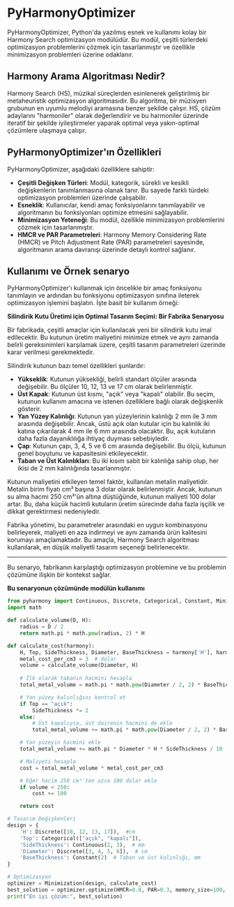 # PyHarmonyOptimizer

PyHarmonyOptimizer, Python'da yazılmış esnek ve kullanımı kolay bir Harmony Search optimizasyon modülüdür. Bu modül, çeşitli türlerdeki optimizasyon problemlerini çözmek için tasarlanmıştır ve özellikle minimizasyon problemleri üzerine odaklanır.

## Harmony Arama Algoritması Nedir?

Harmony Search (HS), müzikal süreçlerden esinlenerek geliştirilmiş bir metaheuristik optimizasyon algoritmasıdır. Bu algoritma, bir müzisyen grubunun en uyumlu melodiyi aramasına benzer şekilde çalışır. HS, çözüm adaylarını "harmoniler" olarak değerlendirir ve bu harmoniler üzerinde iteratif bir şekilde iyileştirmeler yaparak optimal veya yakın-optimal çözümlere ulaşmaya çalışır.

## PyHarmonyOptimizer'ın Özellikleri

PyHarmonyOptimizer, aşağıdaki özelliklere sahiptir:

- **Çeşitli Değişken Türleri**: Modül, kategorik, sürekli ve kesikli değişkenlerin tanımlanmasına olanak tanır. Bu sayede farklı türdeki optimizasyon problemleri üzerinde çalışabilir.
- **Esneklik**: Kullanıcılar, kendi amaç fonksiyonlarını tanımlayabilir ve algoritmanın bu fonksiyonları optimize etmesini sağlayabilir.
- **Minimizasyon Yeteneği**: Bu modül, özellikle minimizasyon problemlerini çözmek için tasarlanmıştır.
- **HMCR ve PAR Parametreleri**: Harmony Memory Considering Rate (HMCR) ve Pitch Adjustment Rate (PAR) parametreleri sayesinde, algoritmanın arama davranışı üzerinde detaylı kontrol sağlanır.

## Kullanımı ve Örnek senaryo

PyHarmonyOptimizer'ı kullanmak için öncelikle bir amaç fonksiyonu tanımlayın ve ardından bu fonksiyonu optimizasyon sınıfına ileterek optimizasyon işlemini başlatın. İşte basit bir kullanım örneği:

**Silindirik Kutu Üretimi için Optimal Tasarım Seçimi: Bir Fabrika Senaryosu**

Bir fabrikada, çeşitli amaçlar için kullanılacak yeni bir silindirik kutu imal edilecektir. Bu kutunun üretim maliyetini minimize etmek ve aynı zamanda belirli gereksinimleri karşılamak üzere, çeşitli tasarım parametreleri üzerinde karar verilmesi gerekmektedir.

Silindirik kutunun bazı temel özellikleri şunlardır:

- **Yükseklik**: Kutunun yüksekliği, belirli standart ölçüler arasında değişebilir. Bu ölçüler 10, 12, 13 ve 17 cm olarak belirlenmiştir.
- **Üst Kapak**: Kutunun üst kısmı, "açık" veya "kapalı" olabilir. Bu seçim, kutunun kullanım amacına ve istenen özelliklere bağlı olarak değişkenlik gösterir.
- **Yan Yüzey Kalınlığı**: Kutunun yan yüzeylerinin kalınlığı 2 mm ile 3 mm arasında değişebilir. Ancak, üstü açık olan kutular için bu kalınlık iki katına çıkarılarak 4 mm ile 6 mm arasında olacaktır. Bu, açık kutuların daha fazla dayanıklılığa ihtiyaç duyması sebebiyledir.
- **Çap**: Kutunun çapı, 3, 4, 5 ve 6 cm arasında değişebilir. Bu ölçü, kutunun genel boyutunu ve kapasitesini etkileyecektir.
- **Taban ve Üst Kalınlıkları**: Bu iki kısım sabit bir kalınlığa sahip olup, her ikisi de 2 mm kalınlığında tasarlanmıştır.

Kutunun maliyetini etkileyen temel faktör, kullanılan metalin maliyetidir. Metalin birim fiyatı cm³ başına 3 dolar olarak belirlenmiştir. Ancak, kutunun su alma hacmi 250 cm³'ün altına düştüğünde, kutunun maliyeti 100 dolar artar. Bu, daha küçük hacimli kutuların üretim sürecinde daha fazla işçilik ve dikkat gerektirmesi nedeniyledir.

Fabrika yönetimi, bu parametreler arasındaki en uygun kombinasyonu belirleyerek, maliyeti en aza indirmeyi ve aynı zamanda ürün kalitesini korumayı amaçlamaktadır. Bu amaçla, Harmony Search algoritması kullanılarak, en düşük maliyetli tasarım seçeneği belirlenecektir.

---

Bu senaryo, fabrikanın karşılaştığı optimizasyon problemine ve bu problemin çözümüne ilişkin bir kontekst sağlar.

**Bu senaryonun çözümünde modülün kullanımı**

```python
from pyharmony import Continuous, Discrete, Categorical, Constant, Minimization
import math

def calculate_volume(D, H):
    radius = D / 2
    return math.pi * math.pow(radius, 2) * H

def calculate_cost(harmony):
    H, Top, SideThickness, Diameter, BaseThickness = harmony['H'], harmony['Top'], harmony['SideThickness'], harmony['Diameter'], harmony['BaseThickness']
    metal_cost_per_cm3 = 3  # dolar
    volume = calculate_volume(Diameter, H)
    
    # İlk olarak tabanın hacmini hesapla
    total_metal_volume = math.pi * math.pow(Diameter / 2, 2) * BaseThickness / 10

    # Yan yüzey kalınlığını kontrol et
    if Top == "açık":
        SideThickness *= 2
    else:
        # Üst kapalıysa, üst dairenin hacmini de ekle
        total_metal_volume += math.pi * math.pow(Diameter / 2, 2) * BaseThickness / 10

    # Yan yüzeyin hacmini ekle
    total_metal_volume += math.pi * Diameter * H * SideThickness / 10

    # Maliyeti hesapla
    cost = total_metal_volume * metal_cost_per_cm3

    # Eğer hacim 250 cm³'ten azsa 100 dolar ekle
    if volume < 250:
        cost += 100

    return cost

# Tasarım Değişkenleri
design = {
    'H': Discrete([10, 12, 13, 17]),  #cm
    'Top': Categorical(["açık", "kapalı"]),
    'SideThickness': Continuous(2, 3),  # mm
    'Diameter': Discrete([3, 4, 5, 6]),  # cm
    'BaseThickness': Constant(2)  # Taban ve üst kalınlığı, mm
}

# Optimizasyon
optimizer = Minimization(design, calculate_cost)
best_solution = optimizer.optimize(HMCR=0.8, PAR=0.3, memory_size=100, max_iter=1000)
print("En iyi çözüm:", best_solution)

